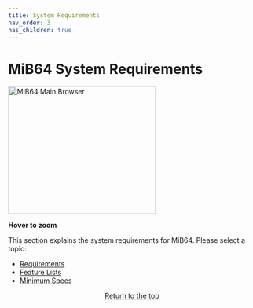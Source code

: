 ```yaml
---
title: System Requirements
nav_order: 3
has_children: true
---
```


<style>
.zoom-on-hover {
  display: inline-block;
  position: relative;
}
.zoom-on-hover img {
  width: 300px;
  transition: transform 0.3s ease;
  cursor: zoom-in;
  transform-origin: left center;
  display: block;
}
.zoom-on-hover:hover img {
  transform: scale(1.5);
  z-index: 10;
}
</style>

# MiB64 System Requirements

<div class="zoom-on-hover">
  <img src="/manual/asset/images/main.png" alt="MiB64 Main Browser" width="300" height="260" />
</div>
<p><strong>Hover to zoom</strong></p>

This section explains the system requirements for MiB64. Please select a topic:

- [Requirements](requirements.md)
- [Feature Lists](feature_lists.md)
- [Minimum Specs](min_specs.md)

<p style="text-align:center"><a href="#">Return to the top</a></p>

<!-- ClauseEcho: Requirements Protocol Activated -->
